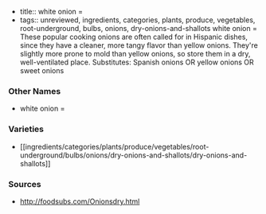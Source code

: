 - title:: white onion =
- tags:: unreviewed, ingredients, categories, plants, produce, vegetables, root-underground, bulbs, onions, dry-onions-and-shallots
white onion = These popular cooking onions are often called for in Hispanic dishes, since they have a cleaner, more tangy flavor than yellow onions. They're slightly more prone to mold than yellow onions, so store them in a dry, well-ventilated place. Substitutes: Spanish onions OR yellow onions OR sweet onions

### Other Names

* white onion =

### Varieties

* [[ingredients/categories/plants/produce/vegetables/root-underground/bulbs/onions/dry-onions-and-shallots/dry-onions-and-shallots]]

### Sources
* http://foodsubs.com/Onionsdry.html
